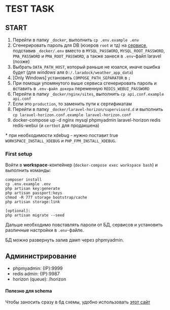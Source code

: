 # TEST TASK

## START

1.  Перейти в папку `_docker`, выполнить `cp .env.example .env`
2. Сгенерировать пароль для DB (юзеров `root` и тд) на [сервисе](http://www.sha1-online.com/), подставив `_docker/.env` вместо в `MYSQL_PASSWORD`, `MYSQL_ROOT_PASSWORD`, `PMA_PASSWORD` и `PMA_ROOT_PASSWORD`, а также занеся в `.env`-файл laravel (позже)
3. Выбрать `DATA_PATH_HOST`, который раньше не юзался, иначе ошибка будет (для *windows* аля `D:/.laradock/weather_app_data`)
4. \[Only Windows\] установить `COMPOSE_PATH_SEPARATOR` в `;`
5. При помощи упомянутого выше сервиса сгенерировать пароль и вставить в `.env-файл докера` переменную `REDIS_WEBUI_PASSWORD`
6. Перейти в папку `_docker/nginx/sites`, выполнить `cp api.conf.example api.conf`
7. Если это `production`, то заменить пути к сертификатам
8. Перейти в папку `_docker/laravel-horizon/supervisord.d` и выполнить `cp laravel-horizon.conf.example laravel-horizon.conf`
9. docker-compose up -d nginx mysql phpmyadmin laravel-horizon redis redis-webui (и `certbot` для продакшена)

\* при необходимости xdebug - нужно поставит true `WORKSPACE_INSTALL_XDEBUG` и `PHP_FPM_INSTALL_XDEBUG`.

### First setup
Войти в **workspace**-контейнер (`docker-compose exec workspace bash`) и выполнить команды:
```
composer install
cp .env.example .env
php artisan key:generate
php artisan passport:keys
chmod -R 777 storage bootstrap/cache
php artisan storage:link

[optional]:
php artisan migrate --seed
```  

Дальше необходимо повставлять пароли от БД, сервисов и установить различные настройки в `.env`-файле.

БД можно развернуть залив дамп через phpmyadmin.

## Администрирование
- phpmyadmin: {IP}:9999
- redis admin: {IP}:9987
- horizon (queue): /horizon

#### Полезно для schema
Чтобы заносить сразу в бд схемы, удобно использовать [этот сайт](https://onlinetexttools.com/json-stringify-text)   
